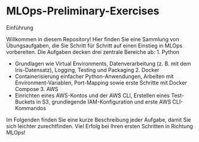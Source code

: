 # MLOps-Preliminary-Exercises

Einführung

Willkommen in diesem Repository! Hier finden Sie eine Sammlung von Übungsaufgaben, die Sie Schritt für Schritt auf einen Einstieg in MLOps vorbereiten. Die Aufgaben decken drei zentrale Bereiche ab: 1. Python

- Grundlagen wie Virtual Environments, Datenverarbeitung (z. B. mit dem Iris-Datensatz), Logging, Testing und Packaging 2. Docker
- Containerisierung einfacher Python-Anwendungen, Arbeiten mit Environment-Variablen, Port-Mapping sowie erste Schritte mit Docker Compose 3. AWS
- Einrichten eines AWS-Kontos und der AWS CLI, Erstellen eines Test-Buckets in S3, grundlegende IAM-Konfiguration und erste AWS CLI-Kommandos

Im Folgenden finden Sie eine kurze Beschreibung jeder Aufgabe, damit Sie sich leichter zurechtfinden. Viel Erfolg bei Ihren ersten Schritten in Richtung MLOps!
